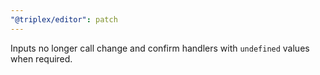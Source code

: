 ```yaml
---
"@triplex/editor": patch
---
```


Inputs no longer call change and confirm handlers with `undefined` values when
required.
